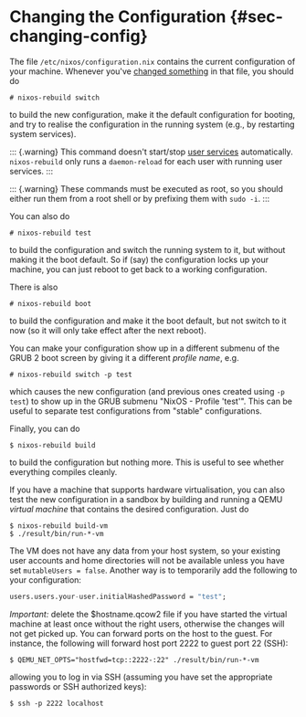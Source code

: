# Changing the Configuration {#sec-changing-config}

The file `/etc/nixos/configuration.nix` contains the current
configuration of your machine. Whenever you've [changed
something](#ch-configuration) in that file, you should do

```ShellSession
# nixos-rebuild switch
```

to build the new configuration, make it the default configuration for
booting, and try to realise the configuration in the running system
(e.g., by restarting system services).

::: {.warning}
This command doesn\'t start/stop [user services](options.html#opt-systemd.user.services)
automatically. `nixos-rebuild` only runs a `daemon-reload` for each user with running
user services.
:::

::: {.warning}
These commands must be executed as root, so you should either run them
from a root shell or by prefixing them with `sudo -i`.
:::

You can also do

```ShellSession
# nixos-rebuild test
```

to build the configuration and switch the running system to it, but
without making it the boot default. So if (say) the configuration locks
up your machine, you can just reboot to get back to a working
configuration.

There is also

```ShellSession
# nixos-rebuild boot
```

to build the configuration and make it the boot default, but not switch
to it now (so it will only take effect after the next reboot).

You can make your configuration show up in a different submenu of the
GRUB 2 boot screen by giving it a different *profile name*, e.g.

```ShellSession
# nixos-rebuild switch -p test
```

which causes the new configuration (and previous ones created using
`-p test`) to show up in the GRUB submenu "NixOS - Profile \'test\'".
This can be useful to separate test configurations from "stable"
configurations.

Finally, you can do

```ShellSession
$ nixos-rebuild build
```

to build the configuration but nothing more. This is useful to see
whether everything compiles cleanly.

If you have a machine that supports hardware virtualisation, you can
also test the new configuration in a sandbox by building and running a
QEMU *virtual machine* that contains the desired configuration. Just do

```ShellSession
$ nixos-rebuild build-vm
$ ./result/bin/run-*-vm
```

The VM does not have any data from your host system, so your existing
user accounts and home directories will not be available unless you have
set `mutableUsers = false`. Another way is to temporarily add the
following to your configuration:

```nix
users.users.your-user.initialHashedPassword = "test";
```

*Important:* delete the \$hostname.qcow2 file if you have started the
virtual machine at least once without the right users, otherwise the
changes will not get picked up. You can forward ports on the host to the
guest. For instance, the following will forward host port 2222 to guest
port 22 (SSH):

```ShellSession
$ QEMU_NET_OPTS="hostfwd=tcp::2222-:22" ./result/bin/run-*-vm
```

allowing you to log in via SSH (assuming you have set the appropriate
passwords or SSH authorized keys):

```ShellSession
$ ssh -p 2222 localhost
```
